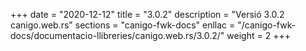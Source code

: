 +++
date        = "2020-12-12"
title       = "3.0.2"
description = "Versió 3.0.2 canigo.web.rs"
sections    = "canigo-fwk-docs"
enllac		= "/canigo-fwk-docs/documentacio-llibreries/canigo.web.rs/3.0.2/"
weight		= 2
+++
